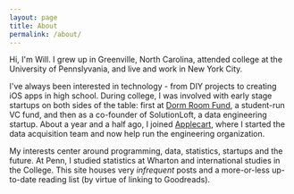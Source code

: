 ```yaml
---
layout: page
title: About
permalink: /about/
---
```


Hi, I'm Will. I grew up in Greenville, North Carolina, attended college at the University of Pennslyvania, and live and work in New York City. 

I've always been interested in technology - from DIY projects to creating iOS apps in high school. During college, I was involved with early stage startups on both sides of the table: first at [Dorm Room Fund](https://dormroomfund.com), a student-run VC fund, and then as a co-founder of SolutionLoft, a data engineering startup. About a year and a half ago, I joined [Applecart](https://www.applecart.co/), where I started the data acquisition team and now help run the engineering organization.

My interests center around programming, data, statistics, startups and the future. At Penn, I studied statistics at Wharton and international studies in
the College. This site houses very _infrequent_ posts and a more-or-less up-to-date reading list (by virtue of linking to Goodreads).
